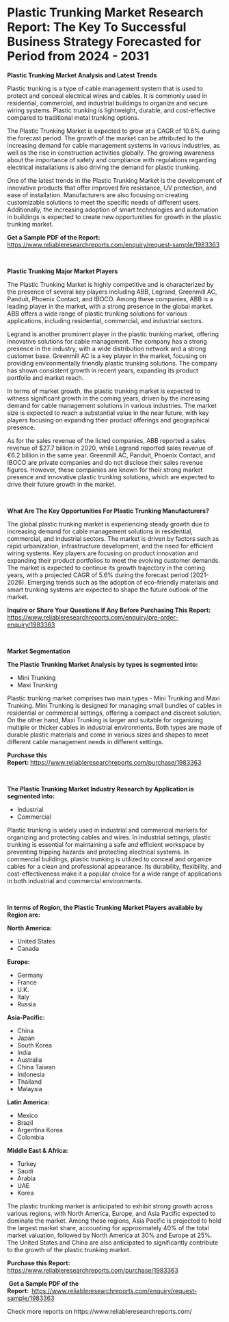 <p><h1>Plastic Trunking Market Research Report: The Key To Successful Business Strategy Forecasted for Period from 2024 - 2031</h1></p><p><strong>Plastic Trunking Market Analysis and Latest Trends</strong></p>
<p><p>Plastic trunking is a type of cable management system that is used to protect and conceal electrical wires and cables. It is commonly used in residential, commercial, and industrial buildings to organize and secure wiring systems. Plastic trunking is lightweight, durable, and cost-effective compared to traditional metal trunking options.</p><p>The Plastic Trunking Market is expected to grow at a CAGR of 10.6% during the forecast period. The growth of the market can be attributed to the increasing demand for cable management systems in various industries, as well as the rise in construction activities globally. The growing awareness about the importance of safety and compliance with regulations regarding electrical installations is also driving the demand for plastic trunking.</p><p>One of the latest trends in the Plastic Trunking Market is the development of innovative products that offer improved fire resistance, UV protection, and ease of installation. Manufacturers are also focusing on creating customizable solutions to meet the specific needs of different users. Additionally, the increasing adoption of smart technologies and automation in buildings is expected to create new opportunities for growth in the plastic trunking market.</p></p>
<p><strong>Get a Sample PDF of the Report:&nbsp;</strong> <a href="https://www.reliableresearchreports.com/enquiry/request-sample/1983363">https://www.reliableresearchreports.com/enquiry/request-sample/1983363</a></p>
<p>&nbsp;</p>
<p><strong>Plastic Trunking Major Market Players</strong></p>
<p><p>The Plastic Trunking Market is highly competitive and is characterized by the presence of several key players including ABB, Legrand, Greenmill AC, Panduit, Phoenix Contact, and IBOCO. Among these companies, ABB is a leading player in the market, with a strong presence in the global market. ABB offers a wide range of plastic trunking solutions for various applications, including residential, commercial, and industrial sectors.</p><p>Legrand is another prominent player in the plastic trunking market, offering innovative solutions for cable management. The company has a strong presence in the industry, with a wide distribution network and a strong customer base. Greenmill AC is a key player in the market, focusing on providing environmentally friendly plastic trunking solutions. The company has shown consistent growth in recent years, expanding its product portfolio and market reach.</p><p>In terms of market growth, the plastic trunking market is expected to witness significant growth in the coming years, driven by the increasing demand for cable management solutions in various industries. The market size is expected to reach a substantial value in the near future, with key players focusing on expanding their product offerings and geographical presence.</p><p>As for the sales revenue of the listed companies, ABB reported a sales revenue of $27.7 billion in 2020, while Legrand reported sales revenue of €6.2 billion in the same year. Greenmill AC, Panduit, Phoenix Contact, and IBOCO are private companies and do not disclose their sales revenue figures. However, these companies are known for their strong market presence and innovative plastic trunking solutions, which are expected to drive their future growth in the market.</p></p>
<p>&nbsp;</p>
<p><strong>What Are The Key Opportunities For Plastic Trunking Manufacturers?</strong></p>
<p><p>The global plastic trunking market is experiencing steady growth due to increasing demand for cable management solutions in residential, commercial, and industrial sectors. The market is driven by factors such as rapid urbanization, infrastructure development, and the need for efficient wiring systems. Key players are focusing on product innovation and expanding their product portfolios to meet the evolving customer demands. The market is expected to continue its growth trajectory in the coming years, with a projected CAGR of 5.6% during the forecast period (2021-2026). Emerging trends such as the adoption of eco-friendly materials and smart trunking systems are expected to shape the future outlook of the market.</p></p>
<p><strong>Inquire or Share Your Questions If Any Before Purchasing This Report:</strong> <a href="https://www.reliableresearchreports.com/enquiry/pre-order-enquiry/1983363">https://www.reliableresearchreports.com/enquiry/pre-order-enquiry/1983363</a></p>
<p>&nbsp;</p>
<p><strong>Market Segmentation</strong></p>
<p><strong>The Plastic Trunking Market Analysis by types is segmented into:</strong></p>
<p><ul><li>Mini Trunking</li><li>Maxi Trunking</li></ul></p>
<p><p>Plastic trunking market comprises two main types - Mini Trunking and Maxi Trunking. Mini Trunking is designed for managing small bundles of cables in residential or commercial settings, offering a compact and discreet solution. On the other hand, Maxi Trunking is larger and suitable for organizing multiple or thicker cables in industrial environments. Both types are made of durable plastic materials and come in various sizes and shapes to meet different cable management needs in different settings.</p></p>
<p><strong>Purchase this Report:&nbsp;</strong><a href="https://www.reliableresearchreports.com/purchase/1983363">https://www.reliableresearchreports.com/purchase/1983363</a></p>
<p>&nbsp;</p>
<p><strong>The Plastic Trunking Market Industry Research by Application is segmented into:</strong></p>
<p><ul><li>Industrial</li><li>Commercial</li></ul></p>
<p><p>Plastic trunking is widely used in industrial and commercial markets for organizing and protecting cables and wires. In industrial settings, plastic trunking is essential for maintaining a safe and efficient workspace by preventing tripping hazards and protecting electrical systems. In commercial buildings, plastic trunking is utilized to conceal and organize cables for a clean and professional appearance. Its durability, flexibility, and cost-effectiveness make it a popular choice for a wide range of applications in both industrial and commercial environments.</p></p>
<p>&nbsp;</p>
<p><strong>In terms of Region, the Plastic Trunking Market Players available by Region are:</strong></p>
<p>
    <p> <strong> North America: </strong>
        <ul>
            <li>United States</li>
            <li>Canada</li>
        </ul>
        </p> 
    <p> <strong> Europe: </strong>
        <ul>
            <li>Germany</li>
            <li>France</li>
            <li>U.K.</li>
            <li>Italy</li>
            <li>Russia</li>
        </ul>
        </p> 
    <p> <strong> Asia-Pacific: </strong>
        <ul>
            <li>China</li>
            <li>Japan</li>
            <li>South Korea</li>
            <li>India</li>
            <li>Australia</li>
            <li>China Taiwan</li>
            <li>Indonesia</li>
            <li>Thailand</li>
            <li>Malaysia</li>
        </ul>
        </p> 
    <p> <strong> Latin America: </strong>
        <ul>
            <li>Mexico</li>
            <li>Brazil</li>
            <li>Argentina Korea</li>
            <li>Colombia</li>
        </ul>
        </p> 
    <p> <strong> Middle East & Africa: </strong>
        <ul>
            <li>Turkey</li>
            <li>Saudi</li>
            <li>Arabia</li>
            <li>UAE</li>
            <li>Korea</li>
        </ul>
    </p>
    </p>
<p><p>The plastic trunking market is anticipated to exhibit strong growth across various regions, with North America, Europe, and Asia Pacific expected to dominate the market. Among these regions, Asia Pacific is projected to hold the largest market share, accounting for approximately 40% of the total market valuation, followed by North America at 30% and Europe at 25%. The United States and China are also anticipated to significantly contribute to the growth of the plastic trunking market.</p></p>
<p><strong>Purchase this Report: </strong><a href="https://www.reliableresearchreports.com/purchase/1983363">https://www.reliableresearchreports.com/purchase/1983363</a></p>
<p>&nbsp;<strong>Get a Sample PDF of the Report:&nbsp;&nbsp;</strong><a href="https://www.reliableresearchreports.com/enquiry/request-sample/1983363">https://www.reliableresearchreports.com/enquiry/request-sample/1983363</a></p>
<p><strong></strong></p>
<p>Check more reports on https://www.reliableresearchreports.com/</p>